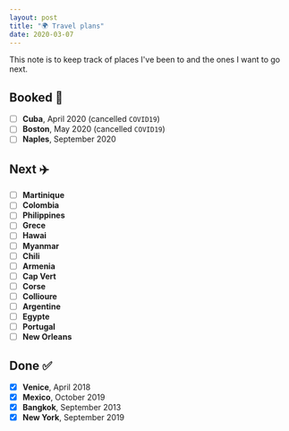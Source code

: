 ```yaml
---
layout: post
title: "🌍 Travel plans"
date: 2020-03-07
---
```


This note is to keep track of places I've been to and the ones I want to go next.

## Booked 🧿

- [ ] **Cuba**, April 2020 (cancelled `COVID19`)
- [ ] **Boston**, May 2020 (cancelled `COVID19`)
- [ ] **Naples**, September 2020

## Next ✈️

- [ ] **Martinique**
- [ ] **Colombia**
- [ ] **Philippines**
- [ ] **Grece**
- [ ] **Hawai**
- [ ] **Myanmar**
- [ ] **Chili**
- [ ] **Armenia**
- [ ] **Cap Vert**
- [ ] **Corse**
- [ ] **Collioure**
- [ ] **Argentine**
- [ ] **Egypte**
- [ ] **Portugal**
- [ ] **New Orleans**

## Done ✅

- [x] **Venice**, April 2018
- [x] **Mexico**, October 2019
- [x] **Bangkok**, September 2013
- [x] **New York**, September 2019
